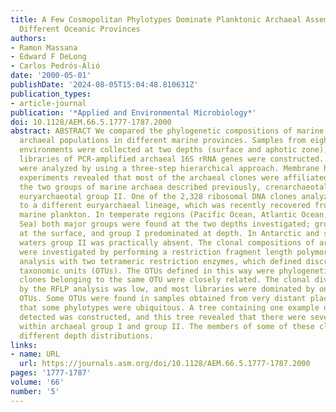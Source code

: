 ```yaml
---
title: A Few Cosmopolitan Phylotypes Dominate Planktonic Archaeal Assemblages in Widely
  Different Oceanic Provinces
authors:
- Ramon Massana
- Edward F DeLong
- Carlos Pedrós-Alió
date: '2000-05-01'
publishDate: '2024-08-05T15:04:48.810631Z'
publication_types:
- article-journal
publication: '*Applied and Environmental Microbiology*'
doi: 10.1128/AEM.66.5.1777-1787.2000
abstract: ABSTRACT We compared the phylogenetic compositions of marine planktonic
  archaeal populations in different marine provinces. Samples from eight different
  environments were collected at two depths (surface and aphotic zone), and 16 genetic
  libraries of PCR-amplified archaeal 16S rRNA genes were constructed. The libraries
  were analyzed by using a three-step hierarchical approach. Membrane hybridization
  experiments revealed that most of the archaeal clones were affiliated with one of
  the two groups of marine archaea described previously, crenarchaeotal group I and
  euryarchaeotal group II. One of the 2,328 ribosomal DNA clones analyzed was related
  to a different euryarchaeal lineage, which was recently recovered from deep-water
  marine plankton. In temperate regions (Pacific Ocean, Atlantic Ocean, and Mediterranean
  Sea) both major groups were found at the two depths investigated; group II predominated
  at the surface, and group I predominated at depth. In Antarctic and subantarctic
  waters group II was practically absent. The clonal compositions of archaeal libraries
  were investigated by performing a restriction fragment length polymorphism (RFLP)
  analysis with two tetrameric restriction enzymes, which defined discrete operational
  taxonomic units (OTUs). The OTUs defined in this way were phylogenetically consistent;
  clones belonging to the same OTU were closely related. The clonal diversity as determined
  by the RFLP analysis was low, and most libraries were dominated by only one or two
  OTUs. Some OTUs were found in samples obtained from very distant places, indicating
  that some phylotypes were ubiquitous. A tree containing one example of each OTU
  detected was constructed, and this tree revealed that there were several clusters
  within archaeal group I and group II. The members of some of these clusters had
  different depth distributions.
links:
- name: URL
  url: https://journals.asm.org/doi/10.1128/AEM.66.5.1777-1787.2000
pages: '1777-1787'
volume: '66'
number: '5'
---
```


